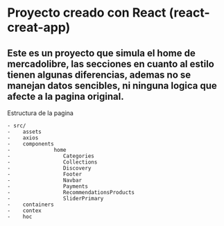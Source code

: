 #                                   Proyecto creado con React (react-creat-app)

## Este es un proyecto que simula el home de mercadolibre, las secciones en cuanto al estilo tienen algunas diferencias, ademas no se manejan datos sencibles, ni ninguna logica que afecte a la pagina  original.

Estructura de la pagina 

    - src/
    -    assets
    -    axios
    -    components
    -              home  
    -                 Categories
    -                 Collections
    -                 Discovery
    -                 Footer
    -                 Navbar
    -                 Payments
    -                 RecommendationsProducts
    -                 SliderPrimary
    -    containers
    -    contex
    -    hoc

      
